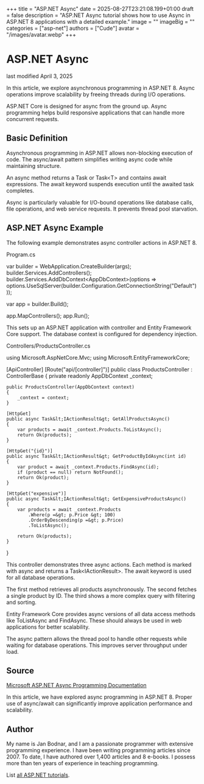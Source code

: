 +++
title = "ASP.NET Async"
date = 2025-08-27T23:21:08.199+01:00
draft = false
description = "ASP.NET Async tutorial shows how to use Async in ASP.NET 8 applications with a detailed example."
image = ""
imageBig = ""
categories = ["asp-net"]
authors = ["Cude"]
avatar = "/images/avatar.webp"
+++

# ASP.NET Async

last modified April 3, 2025

In this article, we explore asynchronous programming in ASP.NET 8. Async
operations improve scalability by freeing threads during I/O operations.

ASP.NET Core is designed for async from the ground up. Async programming
helps build responsive applications that can handle more concurrent requests.

## Basic Definition

Asynchronous programming in ASP.NET allows non-blocking execution of code.
The async/await pattern simplifies writing async code while maintaining
structure.

An async method returns a Task or Task&lt;T&gt; and contains await expressions.
The await keyword suspends execution until the awaited task completes.

Async is particularly valuable for I/O-bound operations like database calls,
file operations, and web service requests. It prevents thread pool starvation.

## ASP.NET Async Example

The following example demonstrates async controller actions in ASP.NET 8.

Program.cs
  

var builder = WebApplication.CreateBuilder(args);
builder.Services.AddControllers();
builder.Services.AddDbContext&lt;AppDbContext&gt;(options =&gt;
    options.UseSqlServer(builder.Configuration.GetConnectionString("Default")));

var app = builder.Build();

app.MapControllers();
app.Run();

This sets up an ASP.NET application with controller and Entity Framework Core
support. The database context is configured for dependency injection.

Controllers/ProductsController.cs
  

using Microsoft.AspNetCore.Mvc;
using Microsoft.EntityFrameworkCore;

[ApiController]
[Route("api/[controller]")]
public class ProductsController : ControllerBase
{
    private readonly AppDbContext _context;

    public ProductsController(AppDbContext context)
    {
        _context = context;
    }

    [HttpGet]
    public async Task&lt;IActionResult&gt; GetAllProductsAsync()
    {
        var products = await _context.Products.ToListAsync();
        return Ok(products);
    }

    [HttpGet("{id}")]
    public async Task&lt;IActionResult&gt; GetProductByIdAsync(int id)
    {
        var product = await _context.Products.FindAsync(id);
        if (product == null) return NotFound();
        return Ok(product);
    }

    [HttpGet("expensive")]
    public async Task&lt;IActionResult&gt; GetExpensiveProductsAsync()
    {
        var products = await _context.Products
            .Where(p =&gt; p.Price &gt; 100)
            .OrderByDescending(p =&gt; p.Price)
            .ToListAsync();
            
        return Ok(products);
    }
}

This controller demonstrates three async actions. Each method is marked with
async and returns a Task&lt;IActionResult&gt;. The await keyword is used for
all database operations.

The first method retrieves all products asynchronously. The second fetches a
single product by ID. The third shows a more complex query with filtering and
sorting.

Entity Framework Core provides async versions of all data access methods like
ToListAsync and FindAsync. These should always be
used in web applications for better scalability.

The async pattern allows the thread pool to handle other requests while waiting
for database operations. This improves server throughput under load.

## Source

[Microsoft ASP.NET Async Programming Documentation](https://learn.microsoft.com/en-us/aspnet/core/performance/async?view=aspnetcore-8.0)

In this article, we have explored async programming in ASP.NET 8. Proper use of
async/await can significantly improve application performance and scalability.

## Author

My name is Jan Bodnar, and I am a passionate programmer with extensive
programming experience. I have been writing programming articles since 2007.
To date, I have authored over 1,400 articles and 8 e-books. I possess more
than ten years of experience in teaching programming.

List [all ASP.NET tutorials](/all/#asp-net).